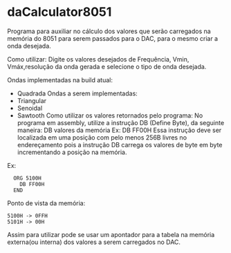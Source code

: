 # daCalculator8051
Programa para auxiliar no cálculo dos valores que serão carregados na memória do 8051 para serem passados para o DAC, para o mesmo
criar a onda desejada.

Como utilizar:
  Digite os valores desejados de Frequência, Vmin, Vmáx,resolução da onda gerada e selecione o tipo de onda desejada.
  
Ondas implementadas na build atual:
  - Quadrada
Ondas a serem implementadas:
  - Triangular
  - Senoidal
  - Sawtooth
Como utilizar os valores retornados pelo programa:
  No programa em assembly, utilize a instrução DB (Define Byte), da seguinte maneira: DB valores da memória
  Ex: DB FF00H
  Essa instrução deve ser localizada em uma posição com pelo menos 256B livres no endereçamento pois a instrução DB carrega os
  valores de byte em byte incrementando a posição na memória.
  
  Ex: 
  
      ORG 5100H        
        DB FF00H       
      END
  
  Ponto de vista da memória:
  
    5100H -> 0FFH    
    5101H -> 00H
  
  Assim para utilizar pode se usar um apontador para a tabela na memória externa(ou interna) dos valores a serem carregados no DAC.
      
